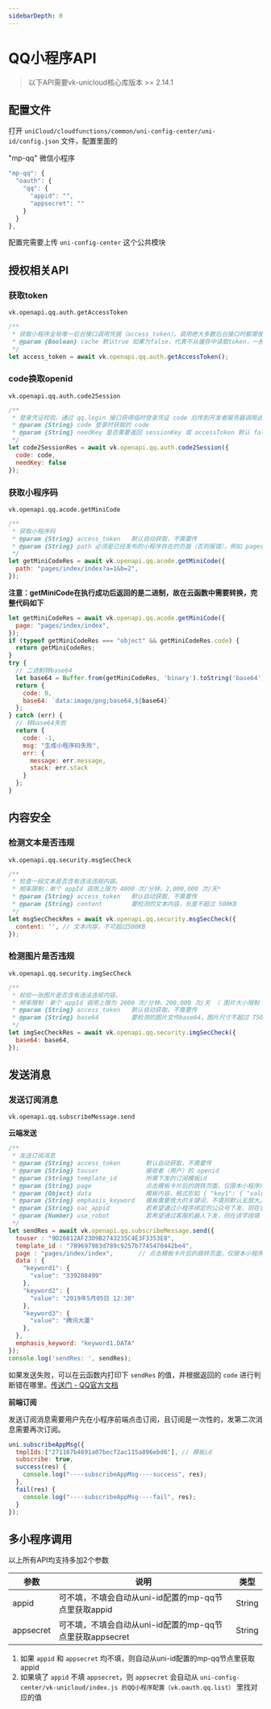 ```yaml
---
sidebarDepth: 0
---
```


# QQ小程序API

> 以下API需要vk-unicloud核心库版本 >= 2.14.1

## 配置文件

打开 `uniCloud/cloudfunctions/common/uni-config-center/uni-id/config.json` 文件，配置里面的 

"mp-qq" 微信小程序

```js
"mp-qq": {
  "oauth": {
    "qq": {
      "appid": "",
      "appsecret": ""
    }
  }
},
```

配置完需要上传 `uni-config-center` 这个公共模块

## 授权相关API

### 获取token 

`vk.openapi.qq.auth.getAccessToken` 

```js
/**
 * 获取小程序全局唯一后台接口调用凭据（access_token）。调用绝大多数后台接口时都需使用 access_token，接口会自动缓存token，无需再手动保存token
 * @param {Boolean} cache 默认true 如果为false，代表不从缓存中读取token，一般不传此参数
 */
let access_token = await vk.openapi.qq.auth.getAccessToken();
```

### code换取openid 

`vk.openapi.qq.auth.code2Session`

```js
/**
 * 登录凭证校验。通过 qq.login 接口获得临时登录凭证 code 后传到开发者服务器调用此接口完成登录流程。
 * @param {String} code 登录时获取的 code
 * @param {String} needKey 是否需要返回 sessionKey 或 accessToken 默认 false
 */
let code2SessionRes = await vk.openapi.qq.auth.code2Session({
  code: code,
  needKey: false
});
```

### 获取小程序码

`vk.openapi.qq.acode.getMiniCode`

```js
/**
 * 获取小程序码
 * @param {String} access_token   默认自动获取，不需要传
 * @param {String} path 必须是已经发布的小程序存在的页面（否则报错），例如 pages/index/index 根路径前不要填加 / 可以携带参数 如 pages/index/index?a=1
 */
let getMiniCodeRes = await vk.openapi.qq.acode.getMiniCode({
  path: "pages/index/index?a=1&b=2",
});
```

**注意：getMiniCode在执行成功后返回的是二进制，故在云函数中需要转换，完整代码如下**

```js
let getMiniCodeRes = await vk.openapi.qq.acode.getMiniCode({
  page: "pages/index/index",
});
if (typeof getMiniCodeRes === "object" && getMiniCodeRes.code) {
  return getMiniCodeRes;
}
try {
  // 二进制转base64
  let base64 = Buffer.from(getMiniCodeRes, 'binary').toString('base64');
  return {
    code: 0,
    base64: `data:image/png;base64,${base64}`
  };
} catch (err) {
  // 转base64失败
  return {
    code: -1,
    msg: "生成小程序码失败",
    err: {
      message: err.message,
      stack: err.stack
    }
  };
}
```

## 内容安全
### 检测文本是否违规

`vk.openapi.qq.security.msgSecCheck`

```js
/**
 * 检查一段文本是否含有违法违规内容。
 * 频率限制：单个 appId 调用上限为 4000 次/分钟，2,000,000 次/天*
 * @param {String} access_token   默认自动获取，不需要传
 * @param {String} content        要检测的文本内容，长度不超过 500KB
 */
let msgSecCheckRes = await vk.openapi.qq.security.msgSecCheck({
  content: '', // 文本内容，不可超过500KB
});
```

### 检测图片是否违规

`vk.openapi.qq.security.imgSecCheck`

```js
/**
 * 校验一张图片是否含有违法违规内容。
 * 频率限制：单个 appId 调用上限为 2000 次/分钟，200,000 次/天 （ 图片大小限制：1M **）
 * @param {String} access_token   默认自动获取，不需要传
 * @param {String} base64         要检测的图片文件base64，图片尺寸不超过 750px x 1334px
 */
let imgSecCheckRes = await vk.openapi.qq.security.imgSecCheck({
  base64: base64,
});
```

## 发送消息

### 发送订阅消息 

`vk.openapi.qq.subscribeMessage.send`

**云端发送**

```js
/**
 * 发送订阅消息
 * @param {String} access_token       默认自动获取，不需要传
 * @param {String} touser             接收者（用户）的 openid
 * @param {String} template_id        所需下发的订阅模板id
 * @param {String} page               点击模板卡片后的跳转页面，仅限本小程序内的页面。支持带参数,（示例index?foo=bar）。该字段不填则模板无跳转。
 * @param {Object} data               模板内容，格式形如 { "key1": { "value": any }, "key2": { "value": any } }
 * @param {String} emphasis_keyword   模板需要放大的关键词，不填则默认无放大。
 * @param {String} oac_appid          若希望通过小程序绑定的公众号下发，则在该字段填入公众号的 appid
 * @param {Number} use_robot          若希望通过客服机器人下发，则在该字段填
 */
let sendRes = await vk.openapi.qq.subscribeMessage.send({
  touser : "9D26812AF23D9B2743235C4E3F3353E8",							// 接收者（用户）的 openid
  template_id : "789697983d789c9257b7745470442be4",							// 所需下发的订阅模板id
  page : "pages/index/index",		// 点击模板卡片后的跳转页面，仅限本小程序内的页面。支持带参数,（示例index?foo=bar）。该字段不填则模板无跳转。
  data : {
    "keyword1": {
      "value": "339208499"
    },
    "keyword2": {
      "value": "2019年5月05日 12:30"
    },
    "keyword3": {
      "value": "腾讯大厦"
    },
  },
  emphasis_keyword: "keyword1.DATA"
});
console.log('sendRes: ', sendRes);
```

如果发送失败，可以在云函数内打印下 `sendRes` 的值，并根据返回的 `code` 进行判断错在哪里。[传送门 - QQ官方文档](https://q.qq.com/wiki/develop/miniprogram/server/open_port/port_module.html#sendtemplatemessage)

**前端订阅**

发送订阅消息需要用户先在小程序前端点击订阅，且订阅是一次性的，发第二次消息需要再次订阅。

```js
uni.subscribeAppMsg({
  tmplIds:["271167b4691a07becf2ac115a896ebd6"], // 模板id
  subscribe: true,
  success(res) {
    console.log("----subscribeAppMsg----success", res);
  },
  fail(res) {
    console.log("----subscribeAppMsg----fail", res);
  }
});
```

## 多小程序调用

以上所有API均支持多加2个参数 

| 参数							| 说明																												| 类型		|
|------------------	|----------------------------------------------------------		|---------|
| appid							| 可不填，不填会自动从uni-id配置的mp-qq节点里获取appid		| String	|
| appsecret					| 可不填，不填会自动从uni-id配置的mp-qq节点里获取appsecret| String	|

1. 如果 `appid` 和 `appsecret` 均不填，则自动从uni-id配置的mp-qq节点里获取appid
2. 如果填了 `appid` 不填 `appsecret`，则 `appsecret` 会自动从 `uni-config-center/vk-unicloud/index.js 的QQ小程序配置（vk.oauth.qq.list）` 里找对应的值



